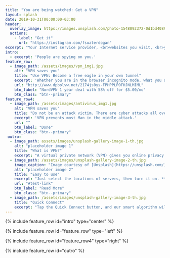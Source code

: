 ```yaml
---
title: "You are being watched: Get a VPN"
layout: splash
date: 2019-10-31T00:00:00-03:00
header:
  overlay_image: https://images.unsplash.com/photo-1548092372-0d1bd40894a3?ixlib=rb-1.2.1&ixid=eyJhcHBfaWQiOjEyMDd9&auto=format&fit=crop&w=1350&q=80
  actions:
    - label: "Get it"
      url: "https://instagram.com/fsuaterdogan"
excerpt: "Your Internet service provider, <br>websites you visit, <br>your boss (if you're using business computer)."
intro: 
  - excerpt: 'People are spying on you.'
feature_row:
  - image_path: /assets/images/vpn_img1.jpg
    alt: "VPN saves you"
    title: "Use VPN: Become a free eagle in your own tunnel"
    excerpt: 'Whether you are in the browser incognito mode, what you are doing can be tracked. Using VPN prevents you from monitoring.'
    url: "http://www.dpbolvw.net/2174js0ys-FPHPPLPOFHJNLMIML"
    btn_label: "NordVPN 1 year deal with 58% off for $5.00/mo"
    btn_class: "btn--primary"
feature_row4:
  - image_path: /assets/images/antivirus_img1.jpg
    alt: "VPN saves you"
    title: "Do not be an attack victim. There are cyber attacks all over the world."
    excerpt: 'VPN prevents most Man in the middle attack.'
    url: ""
    btn_label: "Done"
    btn_class: "btn--primary"
 outro:
  - image_path: assets/images/unsplash-gallery-image-1-th.jpg
    alt: "placeholder image 1"
    title: "What is VPN?"
    excerpt: "A virtual private network (VPN) gives you online privacy by creating a private network from public internet connection"
  - image_path: /assets/images/unsplash-gallery-image-2-th.jpg
    image_caption: "Image courtesy of [Unsplash](https://unsplash.com/)"
    alt: "placeholder image 2"
    title: "Easy to use"
    excerpt: "Just select the locations of servers, then turn it on. **That's it!**"
    url: "#test-link"
    btn_label: "Read More"
    btn_class: "btn--primary"
  - image_path: /assets/images/unsplash-gallery-image-3-th.jpg
    title: "Quick Connect"
    excerpt: "Tap the Quick Connect button, and our smart algorithm will find the best possible server option for you at that moment."
---
```


{% include feature_row id="intro" type="center" %}

{% include feature_row id="feature_row" type="left" %}

{% include feature_row id="feature_row4" type="right" %}

{% include feature_row id="outro" %}

<script async src="//pagead2.googlesyndication.com/pagead/js/adsbygoogle.js"></script>
<ins class="adsbygoogle"
     style="display:block; text-align:center;"
     data-ad-layout="in-article"
     data-ad-format="fluid"
     data-ad-client="ca-pub-7868661326160958"
     data-ad-slot="3072558811"></ins>
<script>
     (adsbygoogle = window.adsbygoogle || []).push({});
</script>
